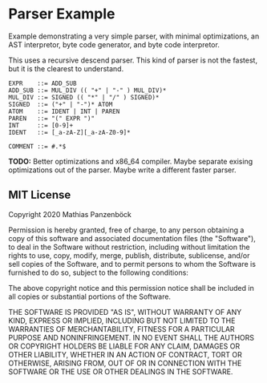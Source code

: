 Parser Example
==============

Example demonstrating a very simple parser, with minimal optimizations, an AST
interpretor, byte code generator, and byte code interpretor.

This uses a recursive descend parser. This kind of parser is not the fastest,
but it is the clearest to understand.

```BNF
EXPR    ::= ADD_SUB
ADD_SUB ::= MUL_DIV (( "+" | "-" ) MUL_DIV)*
MUL_DIV ::= SIGNED (( "*" | "/" ) SIGNED)*
SIGNED  ::= ("+" | "-")* ATOM
ATOM    ::= IDENT | INT | PAREN
PAREN   ::= "(" EXPR ")"
INT     ::= [0-9]+
IDENT   ::= [_a-zA-Z][_a-zA-Z0-9]*

COMMENT ::= #.*$
```

**TODO:** Better optimizations and x86_64 compiler. Maybe separate exising
optimizations out of the parser. Maybe write a different faster parser.

MIT License
-----------

Copyright 2020 Mathias Panzenböck

Permission is hereby granted, free of charge, to any person obtaining a copy of
this software and associated documentation files (the "Software"), to deal in
the Software without restriction, including without limitation the rights to
use, copy, modify, merge, publish, distribute, sublicense, and/or sell copies
of the Software, and to permit persons to whom the Software is furnished to do
so, subject to the following conditions:

The above copyright notice and this permission notice shall be included in all
copies or substantial portions of the Software.

THE SOFTWARE IS PROVIDED "AS IS", WITHOUT WARRANTY OF ANY KIND, EXPRESS OR
IMPLIED, INCLUDING BUT NOT LIMITED TO THE WARRANTIES OF MERCHANTABILITY,
FITNESS FOR A PARTICULAR PURPOSE AND NONINFRINGEMENT. IN NO EVENT SHALL THE
AUTHORS OR COPYRIGHT HOLDERS BE LIABLE FOR ANY CLAIM, DAMAGES OR OTHER
LIABILITY, WHETHER IN AN ACTION OF CONTRACT, TORT OR OTHERWISE, ARISING FROM,
OUT OF OR IN CONNECTION WITH THE SOFTWARE OR THE USE OR OTHER DEALINGS IN THE
SOFTWARE.

